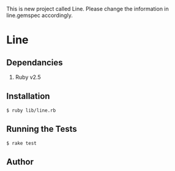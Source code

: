 This is new project called Line. Please change the information in line.gemspec accordingly.

# Line

## Dependancies
1. Ruby v2.5

## Installation
```
$ ruby lib/line.rb
```

## Running the Tests
```
$ rake test
```

## Author

